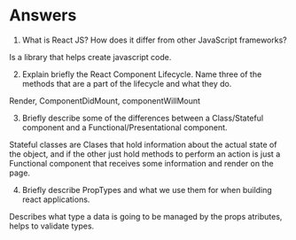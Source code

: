 # Answers

1. What is React JS? How does it differ from other JavaScript frameworks?

Is a library that helps create javascript code.


2. Explain briefly the React Component Lifecycle. Name three of the methods that are a part of the lifecycle and what they do.

Render, ComponentDidMount, componentWillMount

3. Briefly describe some of the differences between a Class/Stateful component and a Functional/Presentational component.

Stateful classes are Clases that hold information about the actual state of the object, and if the  other just hold methods to perform an action is just a Functional component that receives some information and render on the page.

4. Briefly describe PropTypes and what we use them for when building react applications.

Describes what type a data is going to be managed by the props atributes, helps to validate types.
